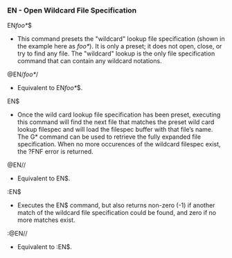 ### EN - Open Wildcard File Specification

EN*foo\**$
- This command presets the "wildcard" lookup file specification
(shown in the example here as *foo\**).
It is only a preset; it does not open, close, or try to find any file.
The "wildcard" lookup is the only file specification command that 
can contain any wildcard notations.

@EN/*foo\**/
- Equivalent to EN*foo\**$.

EN$
- Once the wild card lookup file specification has been preset,
executing this command will find the next file that matches the preset
wild card lookup filespec and will load the filespec buffer with
that file’s name. The G* command can be used to retrieve the fully
expanded file specification. When no more occurences of the wildcard
filespec exist, the ?FNF error is returned.

@EN//
- Equivalent to EN$.

:EN$
- Executes the EN$ command, but also returns non-zero (-1) if another match
of the wildcard file specification could be found, and zero if no more
matches exist.

:@EN//
- Equivalent to :EN$.
